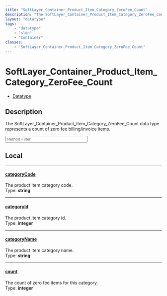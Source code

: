 ```yaml
---
title: "SoftLayer_Container_Product_Item_Category_ZeroFee_Count"
description: "The SoftLayer_Container_Product_Item_Category_ZeroFee_Count data type represents a count of zero fee billing/invoice ite... "
layout: "datatype"
tags:
    - "datatype"
    - "sldn"
    - "Container"
classes:
    - "SoftLayer_Container_Product_Item_Category_ZeroFee_Count"
---
```


# SoftLayer_Container_Product_Item_Category_ZeroFee_Count
<div id='service-datatype'>
    <ul id='sldn-reference-tabs'>
        <li id='datatype'> <a href='/reference/datatypes/SoftLayer_Container_Product_Item_Category_ZeroFee_Count' >Datatype</a></li>
    </ul>
</div>

## Description 
The SoftLayer_Container_Product_Item_Category_ZeroFee_Count data type represents a count of zero fee billing/invoice items. 





<!-- Service Filer BEGIN -->
<div class="view-filters">
        <div class="clearfix">
            <div class="search-input-box">
                <input placeholder="Method Filter" onkeyup="titleSearch(inputId='prop-input', divId='properties', elementClass='prop-row')" 
                    type="text" id="prop-input" value="" size="30" maxlength="128" class="form-text">
            </div>
        </div>
</div>
<!-- Service Filer END -->

<div id="properties" class="content">
<div id="localProperties" class="prop-content" >

## Local
-----
[categoryCode]: #categorycode
#### [categoryCode]
The product item category code.  
<span class="type-label">Type: </span>**string**

-----
[categoryId]: #categoryid
#### [categoryId]
The product item category id.  
<span class="type-label">Type: </span>**integer**

-----
[categoryName]: #categoryname
#### [categoryName]
The product item category name.  
<span class="type-label">Type: </span>**string**

-----
[count]: #count
#### [count]
The count of zero fee items for this category.  
<span class="type-label">Type: </span>**integer**

</div>
<!-- LOCAL PROPERTY END -->

</div>


